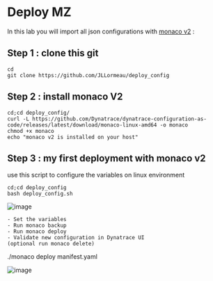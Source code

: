 #  Deploy MZ

In this lab you will import all json configurations with [monaco v2](https://www.dynatrace.com/support/help/manage/configuration-as-code) : 
    

## Step 1 : clone this git  

    cd
    git clone https://github.com/JLLormeau/deploy_config
    

## Step 2 : install monaco V2

    cd;cd deploy_config/
    curl -L https://github.com/Dynatrace/dynatrace-configuration-as-code/releases/latest/download/monaco-linux-amd64 -o monaco
    chmod +x monaco
    echo "monaco v2 is installed on your host"
    
## Step 3 : my first deployment with monaco v2 
use this script to configure the variables on linux environment   

    cd;cd deploy_config
    bash deploy_config.sh

![image](https://user-images.githubusercontent.com/40337213/234709653-0d377eea-7bf7-4bac-b49c-bf5b19414a89.png)

    - Set the variables
    - Run monaco backup
    - Run monaco deploy
    - Validate new configuration in Dynatrace UI
    (optional run monaco delete)
    
./monaco deploy manifest.yaml  

![image](https://user-images.githubusercontent.com/40337213/234711096-84d29528-21ba-4e4a-8f91-7af592f81e2e.png)
